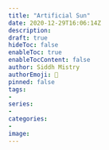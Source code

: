 ```yaml
---
title: "Artificial Sun"
date: 2020-12-29T16:06:14Z
description: 
draft: true
hideToc: false
enableToc: true
enableTocContent: false
author: Siddh Mistry
authorEmoji: 🤯
pinned: false
tags:
- 
series:
-
categories:
- 
image: 
---
```

